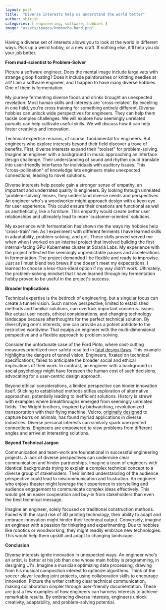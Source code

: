```yaml
---
layout: post
title:  "Diverse interests help us understand the world better"
author: shirish
categories: [ engineering, software, hobbies ]
image: "assets/images/kombucha-hand.png"
---
```


Having a diverse set of interests allows you to look at the world in different ways. Pick up a weird hobby, or a new craft. If nothing else, it'll help you do your job better.

**From mad-scientist to Problem-Solver**

Picture a software engineer. Does the mental image include large vats with strange gloop floating? Does it include paintbrushes or knitting needles at all? I am a software engineer, and I happen to have many diverse hobbies. One of them is fermentation.

My journey fermenting diverse foods and drinks brought an unexpected revelation. Most human skills and interests are 'cross-related'. By excelling in one field, you're cross training for something entirely different. Diverse hobbies can unlock wide perspectives for engineers. They can help them tackle complex challenges. We will explore how seemingly unrelated pursuits can help cultivate useful skills. We will discuss how it can help foster creativity and innovation.

Technical expertise remains, of course, fundamental for engineers. But engineers who explore interests beyond their field discover a trove of benefits.
First, diverse interests expand their "toolset" for problem-solving. Imagine an engineer with a background in music approaching an interface design challenge. Their understanding of sound and rhythm could translate into user-friendly interfaces for individuals with auditory issues. This "cross-pollination" of knowledge lets engineers make unexpected connections, leading to novel solutions.

Diverse interests help people gain a stronger sense of empathy, an important and underrated quality in engineers. By looking through unrelated 'problem-solving' lenses, they understand diverse needs and perspectives. An engineer who's a woodworker might approach design with a keen eye for user experience. This could ensure their creations are functional as well as aesthetically, like a furniture. This empathy would create better user relationships and ultimately lead to more 'customer-oriented' solutions.

My experience with fermentation has shown me the ways my hobbies help 'cross-train' me. As I experiment with different ferments I have learned skills in adaptability, problem-solving, and grit. These skills proved served me when when I worked on an internal project that involved building the first internal-facing GPU Kubernetes cluster at Solaria Labs. My experience with the project reflected the seemingly unpredictable pauses and accelerations in fermentation. The project demanded I be flexible and ready to improvise. Just as I must blend two brews if one doesn't meet my expectations, I learned to choose a less-than-ideal option if my way didn't work. Ultimately, the problem-solving mindset that I have learned through my fermentation hobby proved to be useful in the project's success.

**Broader Implications**

Technical expertise is the bedrock of engineering, but a singular focus can create a tunnel vision. Such narrow perspective, limited to established methods and familiar solutions, can overlook important concerns. Issues like actual user needs, ethical considerations, and changing technology landscape because afterthoughts for the perfect technical solution. By diversifying one's interests, one can provide as a potent antidote to the restrictive worldview. That equips an engineer with the multi-dimensional perspective and a flexible approach to problem solving.

Consider the unfortunate case of the Ford Pinto, where cost-cutting measures prioritized over safety resulted in [fatal design flaws](https://www.popularmechanics.com/cars/a6700/top-automotive-engineering-failures-ford-pinto-fuel-tanks/). This example highlights the dangers of tunnel vision. Engineers, fixated on technical specifications, failed to anticipate the broader social and ethical implications of their work. In contrast, an engineer with a background in social psychology might have foreseen the human cost of such decisions, advocating for a user-centric design approach.

Beyond ethical considerations, a limited perspective can hinder innovation itself. Sticking to established methods stifles exploration of alternative approaches, potentially leading to inefficient solutions. History is strewn with examples where breakthroughs emerged from seemingly unrelated fields. The Wright brothers, inspired by birdwatching, revolutionized transportation with their flying machine. Velcro, [originally designed](https://www.loc.gov/everyday-mysteries/technology/item/who-came-up-with-the-idea-for-velcro/) to capture burrs on animals, has found myriad applications in diverse industries. Diverse personal interests can similarly spark unexpected connections. Engineers are empowered to view problems from different angles and arrive at interesting solutions.

**Beyond Technical Jargon**

Communication and team-work are foundational in successful engineering projects. A lack of diverse perspectives can undermine clear communication and hinder partnerships. Imagine a team of engineers with identical backgrounds trying to explain a complex technical concept to a diverse group of stakeholders. Their limited understanding of the audience perspective could lead to miscommunication and frustration. An engineer who enjoys theater might leverage their experience in storytelling and audience engagement to communicate complex ideas effectively. This would get an easier cooperation and buy-in from stakeholders than even the best technical message.

Imagine an engineer, solely focused on traditional construction methods. Faced with the rapid rise of 3D printing technology, their ability to adapt and embrace innovation might hinder their technical output. Conversely, imagine an engineer with a passion for tinkering and experimenting. Due to hobbies like robotics or woodworking, they might readily embrace new technologies. This would help them upskill and adapt to changing landscape.

**Conclusion**

Diverse interests ignite innovation in unexpected ways. An engineer who's an artist, is better at his job than one whose main hobby is programming, in designing UI's. Imagine a musician optimizing data processing, drawing from his musical composition interest to optimize algorithms. Think of the soccer player leading joint projects, using collaboration skills to encourage innovation. Picture the writer crafting clear technical communication, making collaboration simpler through user-friendly documentation. These are just a few examples of how engineers can harness interests to achieve remarkable results. By embracing diverse interests, engineers unlock creativity, adaptability, and problem-solving potential.